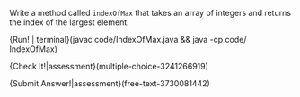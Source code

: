 Write a method called `indexOfMax` that takes an array of integers and returns the index of the largest element.

{Run! | terminal}(javac code/IndexOfMax.java && java -cp code/ IndexOfMax)

{Check It!|assessment}(multiple-choice-3241266919)

{Submit Answer!|assessment}(free-text-3730081442)
